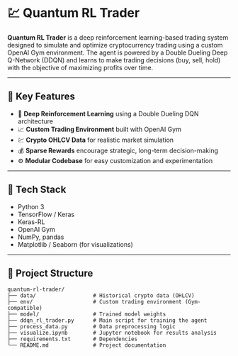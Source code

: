 # 💹 Quantum RL Trader

**Quantum RL Trader** is a deep reinforcement learning-based trading system designed to simulate and optimize cryptocurrency trading using a custom OpenAI Gym environment. The agent is powered by a Double Dueling Deep Q-Network (DDQN) and learns to make trading decisions (buy, sell, hold) with the objective of maximizing profits over time.

---

## 🚀 Key Features

* 🧠 **Deep Reinforcement Learning** using a Double Dueling DQN architecture
* 📈 **Custom Trading Environment** built with OpenAI Gym
* 💹 **Crypto OHLCV Data** for realistic market simulation
* 💰 **Sparse Rewards** encourage strategic, long-term decision-making
* ⚙️ **Modular Codebase** for easy customization and experimentation

---

## 🧰 Tech Stack

* Python 3
* TensorFlow / Keras
* Keras-RL
* OpenAI Gym
* NumPy, pandas
* Matplotlib / Seaborn (for visualizations)

---

## 📁 Project Structure

```
quantum-rl-trader/
├── data/                  # Historical crypto data (OHLCV)
├── env/                   # Custom trading environment (Gym-compatible)
├── model/                 # Trained model weights
├── ddqn_rl_trader.py      # Main script for training the agent
├── process_data.py        # Data preprocessing logic
├── visualize.ipynb        # Jupyter notebook for results analysis
├── requirements.txt       # Dependencies
└── README.md              # Project documentation
```

